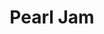 ---
title: "Pearl Jam"
summary: "Alternative Rock band from Seattle, Washington . Inducted to the Rock and Roll Hall of Fame in 2017. Formed from the ashes of Jeff and Stone's previous band and the tribute project , Pearl Jam were catapulted straight to international superstardom with the release of the album \"Ten\" and the single 'Alive'. One of the Seattle grunge scene a-list bands, their star faded considerably when that scene fell out of fashion. This appears to have suited the band fine as they've continued to record increasingly experimental music with their line-up almost intact (they have had a number of drummers over the years - , , and, now, the drummer who played on their original demos and with Temple of the Dog - , who also plays drums for . In 1995, they played as the backing band on 's \"\" album and the subsequent tour. Among the band members' many side projects over the years are ; & ; & ; . Fan club: - . - ."
image: "pearl-jam.jpg"
apple_music_artist_url: "None"
---
